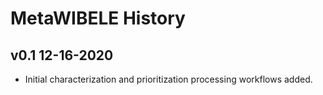 
# MetaWIBELE History #

## v0.1 12-16-2020 ##
* Initial characterization and prioritization processing workflows added.
